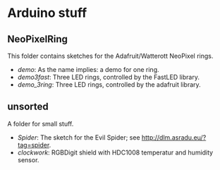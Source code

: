# Arduino stuff

## NeoPixelRing

This folder contains sketches for the Adafruit/Watterott NeoPixel rings.

* _demo_: As the name implies: a demo for one ring.
* _demo3fast_: Three LED rings, controlled by the FastLED library.
* _demo_3ring_: Three LED rings, controlled by the adafruit library.

## unsorted

A folder for small stuff.

* _Spider_: The sketch for the Evil Spider; see http://dlm.asradu.eu/?tag=spider.
* _clockwork_: RGBDigit shield with HDC1008 temperatur and humidity sensor.

